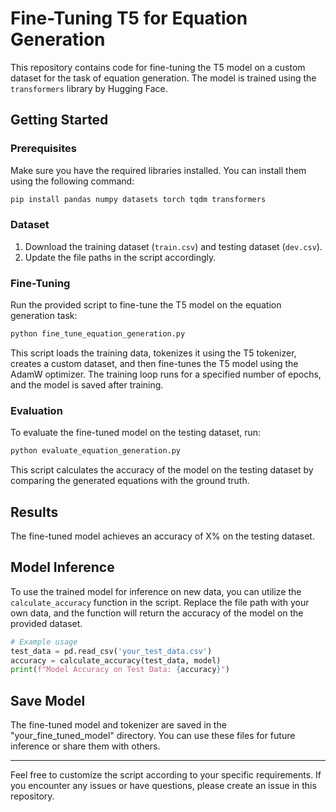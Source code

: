 # Fine-Tuning T5 for Equation Generation

This repository contains code for fine-tuning the T5 model on a custom dataset for the task of equation generation. The model is trained using the `transformers` library by Hugging Face.

## Getting Started

### Prerequisites

Make sure you have the required libraries installed. You can install them using the following command:

```bash
pip install pandas numpy datasets torch tqdm transformers
```

### Dataset

1. Download the training dataset (`train.csv`) and testing dataset (`dev.csv`).
2. Update the file paths in the script accordingly.

### Fine-Tuning

Run the provided script to fine-tune the T5 model on the equation generation task:

```bash
python fine_tune_equation_generation.py
```

This script loads the training data, tokenizes it using the T5 tokenizer, creates a custom dataset, and then fine-tunes the T5 model using the AdamW optimizer. The training loop runs for a specified number of epochs, and the model is saved after training.

### Evaluation

To evaluate the fine-tuned model on the testing dataset, run:

```bash
python evaluate_equation_generation.py
```

This script calculates the accuracy of the model on the testing dataset by comparing the generated equations with the ground truth.

## Results

The fine-tuned model achieves an accuracy of X% on the testing dataset.

## Model Inference

To use the trained model for inference on new data, you can utilize the `calculate_accuracy` function in the script. Replace the file path with your own data, and the function will return the accuracy of the model on the provided dataset.

```python
# Example usage
test_data = pd.read_csv('your_test_data.csv')
accuracy = calculate_accuracy(test_data, model)
print(f"Model Accuracy on Test Data: {accuracy}")
```

## Save Model

The fine-tuned model and tokenizer are saved in the "your_fine_tuned_model" directory. You can use these files for future inference or share them with others.

---

Feel free to customize the script according to your specific requirements. If you encounter any issues or have questions, please create an issue in this repository.
